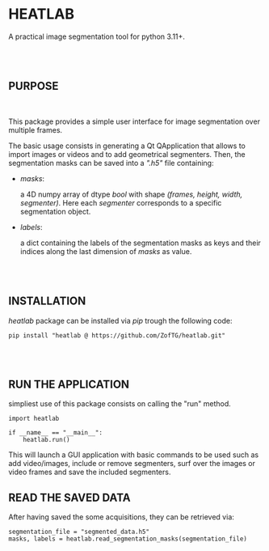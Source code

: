 # HEATLAB

A practical image segmentation tool for python 3.11+.

<br>
<br>

## PURPOSE

<br>

This package provides a simple user interface for image segmentation over multiple frames.

The basic usage consists in generating a Qt QApplication that allows to import images or videos and to add geometrical segmenters. Then, the segmentation masks can be saved into a *".h5"* file containing:

- *masks*:

  a 4D numpy array of dtype *bool* with shape *(frames, height, width, segmenter)*. Here each *segmenter* corresponds to a specific segmentation object.

- *labels*:

  a dict containing the labels of the segmentation masks as keys and their indices along the last dimension of *masks* as value.


<br>
<br>

## INSTALLATION

*heatlab* package can be installed via *pip* trough the following code:

    pip install "heatlab @ https://github.com/ZofTG/heatlab.git"

<br>
<br>

## RUN THE APPLICATION

simpliest use of this package consists on calling the "run" method.

    import heatlab

    if __name__ == "__main__":
        heatlab.run()

This will launch a GUI application with basic commands to be used such as add video/images, include or remove segmenters, surf over the images or video frames and save the included segmenters.

## READ THE SAVED DATA

After having saved the some acquisitions, they can be retrieved via:

    segmentation_file = "segmented_data.h5"
    masks, labels = heatlab.read_segmentation_masks(segmentation_file)
